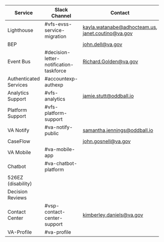 | Service                | Slack Channel                           | Contact                                           |
|------------------------|----------------------------------------|--------------------------------------------------|
| Lighthouse             | #vfs-evss-service-migration             | kayla.watanabe@adhocteam.us, janet.coutino@va.gov |
| BEP                    |                                          | john.dell@va.gov                                  |
| Event Bus              | #decision-letter-notification-taskforce | Richard.Golden@va.gov                             |
| Authenticated Services | #accountexp-authexp                     |                                                  |
| Analytics Support      | #vfs-analytics                          | jamie.stutt@oddball.io                            |
| Platform Support       | #vfs-platform-support                   |                                                  |
| VA Notify              | #va-notify-public                       | samantha.jennings@oddball.io                      |
| CaseFlow               |                                          | john.gosnell@va.gov                               |
| VA Mobile              | #va-mobile-app                          |                                                  |
| Chatbot                | #va-chatbot-platform                    |                                                  |
| 526EZ (disability)     |                                          |                                                  |
| Decision Reviews       |                                          |                                                  |
| Contact Center         | #vsp-contact-center-support             | kimberley.daniels@va.gov                          |
| VA-Profile             | #va-profile                             |                                                  |
